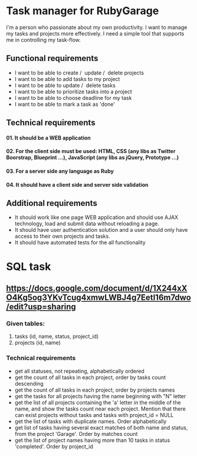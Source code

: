 # Task manager for RubyGarage

I'm a person who passionate about my own productivity. 
I want to manage my tasks and projects more effectively. 
I need a simple tool that supports me in controlling my task-flow.

## Functional requirements

- I want to be able to create ​/ ​ update​ / ​ delete projects
- I want to be able to add tasks to my project
- I want to be able to update​ / ​ delete tasks
- I want to be able to prioritize tasks into a project
- I want to be able to choose deadline for my task
- I want to be able to mark a task as 'done'

## Technical requirements

#### 01. It should be a WEB application
#### 02. For the client side must be used: HTML, CSS (any libs as Twitter Boorstrap, Blueprint ...), JavaScript (any libs as jQuery, Prototype ...)
#### 03. For a server side any language as Ruby
#### 04. It should have a client side and server side validation

## Additional requirements
- It should work like one page WEB application and should use AJAX
  technology, load and submit data without reloading a page.
- It should have user authentication solution and a user should only
  have access to their own projects and tasks.
- It should have automated tests for the all functionality

# SQL task

https://docs.google.com/document/d/1X244xXO4Kg5og3YKvTcug4xmwLWBJ4g7EetI16m7dwo/edit?usp=sharing
------------------------------------------------------------------------------------------------

### Given tables:

01. tasks (id, name, status, project_id)
02. projects (id, name)

### Technical requirements

- get all statuses, not repeating, alphabetically ordered
- get the count of all tasks in each project, order by tasks count
  descending
- get the count of all tasks in each project, order by projects
  names
- get the tasks for all projects having the name beginning with
  "N" letter
- get the list of all projects containing the 'a' letter in the middle of
  the name, and show the tasks count near each project. Mention that there can exist projects without tasks and tasks with
project_id = NULL
- get the list of tasks with duplicate names. Order alphabetically
- get list of tasks having several exact matches of both name and
  status, from the project 'Garage'. Order by matches count
- get the list of project names having more than 10 tasks in status
  'completed'. Order by project_id
  
